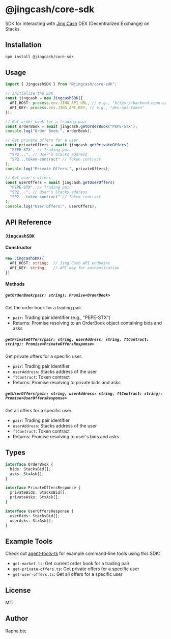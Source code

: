 # @jingcash/core-sdk

SDK for interacting with [Jing.Cash](https://app.jing.cash) DEX (Decentralized Exchange) on Stacks.

## Installation

```bash
npm install @jingcash/core-sdk
```

## Usage

```typescript
import { JingcashSDK } from "@jingcash/core-sdk";

// Initialize the SDK
const jingcash = new JingcashSDK({
  API_HOST: process.env.JING_API_URL, // e.g., "https://backend-neon-ecru.vercel.app/api"
  API_KEY: process.env.JING_API_KEY, // e.g., "dev-api-token"
});

// Get order book for a trading pair
const orderBook = await jingcash.getOrderBook("PEPE-STX");
console.log("Order Book:", orderBook);

// Get private offers for a user
const privateOffers = await jingcash.getPrivateOffers(
  "PEPE-STX", // Trading pair
  "SP2...", // User's Stacks address
  "SP2...token-contract" // Token contract
);
console.log("Private Offers:", privateOffers);

// Get user's offers
const userOffers = await jingcash.getUserOffers(
  "PEPE-STX", // Trading pair
  "SP2...", // User's Stacks address
  "SP2...token-contract" // Token contract
);
console.log("User Offers:", userOffers);
```

## API Reference

### `JingcashSDK`

#### Constructor

```typescript
new JingcashSDK({
  API_HOST: string;  // Jing.Cash API endpoint
  API_KEY: string;   // API key for authentication
})
```

#### Methods

##### `getOrderBook(pair: string): Promise<OrderBook>`

Get the order book for a trading pair.

- `pair`: Trading pair identifier (e.g., "PEPE-STX")
- Returns: Promise resolving to an OrderBook object containing bids and asks

##### `getPrivateOffers(pair: string, userAddress: string, ftContract: string): Promise<PrivateOffersResponse>`

Get private offers for a specific user.

- `pair`: Trading pair identifier
- `userAddress`: Stacks address of the user
- `ftContract`: Token contract
- Returns: Promise resolving to private bids and asks

##### `getUserOffers(pair: string, userAddress: string, ftContract: string): Promise<UserOffersResponse>`

Get all offers for a specific user.

- `pair`: Trading pair identifier
- `userAddress`: Stacks address of the user
- `ftContract`: Token contract
- Returns: Promise resolving to user's bids and asks

## Types

```typescript
interface OrderBook {
  bids: StacksBid[];
  asks: StxAsk[];
}

interface PrivateOffersResponse {
  privateBids: StacksBid[];
  privateAsks: StxAsk[];
}

interface UserOffersResponse {
  userBids: StacksBid[];
  userAsks: StxAsk[];
}
```

## Example Tools

Check out [agent-tools-ts](https://github.com/aibtcdev/agent-tools-ts) for example command-line tools using this SDK:

- `get-market.ts`: Get current order book for a trading pair
- `get-private-offers.ts`: Get private offers for a specific user
- `get-user-offers.ts`: Get all offers for a specific user

## License

MIT

## Author

Rapha.btc
